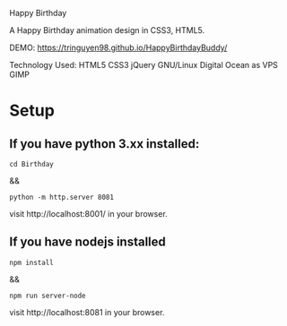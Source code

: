 Happy Birthday

A Happy Birthday animation design in CSS3, HTML5.

DEMO: https://tringuyen98.github.io/HappyBirthdayBuddy/

Technology Used: HTML5 CSS3 jQuery  GNU/Linux Digital Ocean as VPS GIMP

# Setup

## If you have python 3.xx installed:
```
cd Birthday
```

&& 

```
python -m http.server 8081
```

visit http://localhost:8001/ in your browser.

## If you have nodejs installed
```
npm install
```
&&

```
npm run server-node
```
visit http://localhost:8081 in your browser.

